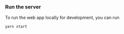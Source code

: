 ### Run the server

To run the web app locally for development, you can run

```bash
yarn start
```
